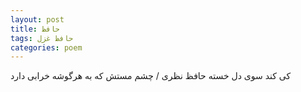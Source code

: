 ```yaml
---
layout: post
title: حافظ
tags: حافظ غزل
categories: poem
---
```


کی کند سوی دل خسته حافظ نظری / چشم مستش که به هرگوشه خرابی دارد